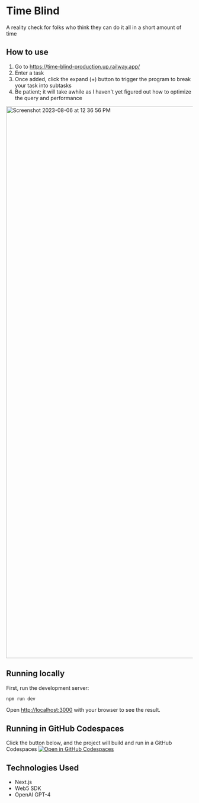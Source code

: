 # Time Blind
A reality check for folks who think they can do it all in a short amount of time


## How to use
1. Go to https://time-blind-production.up.railway.app/
2. Enter a task
3. Once added, click the expand (+) button to trigger the program to break your task into subtasks
4. Be patient; it will take awhile as I haven't yet figured out how to optimize the query and performance

<img width="1491" alt="Screenshot 2023-08-06 at 12 36 56 PM" src="https://github.com/blackgirlbytes/time-blind/assets/22990146/aad72890-bdde-4d24-8b8d-252cefd72964">

## Running locally

First, run the development server:

```bash
npm run dev
```

Open [http://localhost:3000](http://localhost:3000) with your browser to see the result.

## Running in GitHub Codespaces
Click the button below, and the project will build and run in a GitHub Codespaces
[![Open in GitHub Codespaces](https://github.com/codespaces/badge.svg)](https://codespaces.new/blackgirlbytes/time-blind?devcontainer_path=/.devcontainer/basics/devcontainer.json)

## Technologies Used
- Next.js
- Web5 SDK
- OpenAI GPT-4

